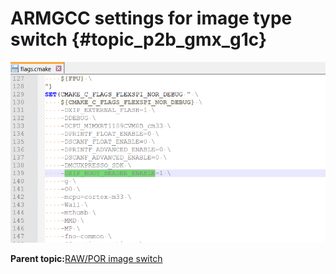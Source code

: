 # ARMGCC settings for image type switch {#topic_p2b_gmx_g1c}

![](../images/ARMGCC_RAW_POR_Image_Switch.png "ARMGCC setting for Image Type Switch")

**Parent topic:**[RAW/POR image switch](../topics/RAW_POR_image_switch.md)

